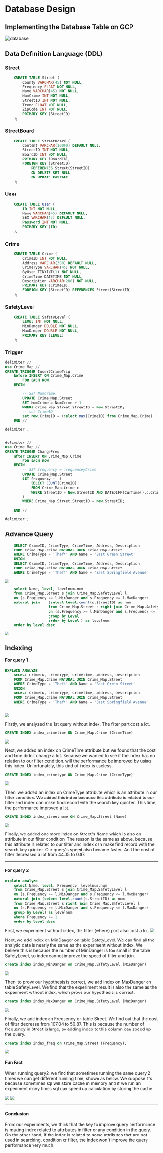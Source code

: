 # Database Design
## Implementing the Database Table on GCP
![database](imgs/database_exists.png)
## Data Definition Language (DDL)
### Street
```sql
    CREATE TABLE Street (
        County VARCHAR(45) NOT NULL,
        Frequency FLOAT NOT NULL,
        Name VARCHAR(45) NOT NULL,
        NumCrime INT NOT NULL,
        StreetID INT NOT NULL,
        Trend FLOAT NOT NULL,
        ZipCode INT NOT NULL,
        PRIMARY KEY (StreetID)
    );
```
### StreetBoard
```sql
    CREATE TABLE StreetBoard (
        Content VARCHAR(10000) DEFAULT NULL,
        StreetID INT NOT NULL,
        BoardID INT NOT NULL,
        PRIMARY KEY (BoardID),
        FOREIGN KEY (StreetID)
            REFERENCES Street(StreetID)
            ON DELETE SET NULL
            ON UPDATE CASCADE 
    );
```
### User
```sql
    CREATE TABLE User (
        ID INT NOT NULL,
        Name VARCHAR(45) DEFAULT NULL,
        SEX VARCHAR(45) DEFAULT NULL,
        Password INT NOT NULL,
        PRIMARY KEY (ID)
    );
```
### Crime
```sql
    CREATE TABLE Crime (
        CrimeID INT NOT NULL,
        Address VARCHAR(300) DEFAULT NULL,
        CrimeType VARCHAR(45) NOT NULL,
        ByUser TINYINT(1) NOT NULL,
        CrimeTime DATETIME NOT NULL,
        Description VARCHAR(200) NOT NULL,
        PRIMARY KEY (CrimeID),
        FOREIGN KEY (StreetID) REFERENCES Street(StreetID) 
    );
```
### SafetyLevel
```sql
    CREATE TABLE SafetyLevel (
        LEVEL INT NOT NULL,
        MinDanger DOUBLE NOT NULL,
        MaxDanger DOUBLE NOT NULL,
        PRIMARY KEY (LEVEL)
    );
```

### Trigger
```sql
delimiter //
use Crime_Map //
CREATE TRIGGER InsertCrimeTrig
    before INSERT ON Crime_Map.Crime
        FOR EACH ROW
    BEGIN

        -- SET NumCrime
        UPDATE Crime_Map.Street
        SET NumCrime = NumCrime + 1
        WHERE Crime_Map.Street.StreetID = New.StreetID;
		-- set CrimeID
        set new.CrimeID = (select max(CrimeID) from Crime_Map.Crime) + 1;
    END //

delimiter ;


delimiter //
use Crime_Map //
CREATE TRIGGER ChangeFreq
    after INSERT ON Crime_Map.Crime
        FOR EACH ROW
    BEGIN
        -- SET frequency = frequenceyCrime
        UPDATE Crime_Map.Street
        SET Frequency =  (
            SELECT COUNT(CrimeID)
            FROM Crime_Map.Crime c 
            WHERE StreetID = New.StreetID AND DATEDIFF(CurTime(),c.CrimeTime) < 30
        )
        WHERE Crime_Map.Street.StreetID = New.StreetID;
    
    END //

delimiter ;
```

## Advance Query

```sql
	SELECT CrimeID, CrimeType, CrimeTime, Address, Description
	FROM Crime_Map.Crime NATURAL JOIN Crime_Map.Street
	WHERE CrimeType = 'Theft' AND Name = 'East Green Street'
	UNION
	SELECT CrimeID, CrimeType, CrimeTime, Address, Description
	FROM Crime_Map.Crime NATURAL JOIN Crime_Map.Street
	WHERE CrimeType = 'Theft' AND Name = 'East Springfield Avenue'
```

<img src="imgs\ADQUERY1_15rows.png" style="zoom:67%;" />


```sql
    select Name, level, levelnum.num
    from Crime_Map.Street s join Crime_Map.SafetyLevel l 
    on (s.Frequency >= l.MinDanger and s.Frequency <= l.MaxDanger) 
    natural join    (select level,count(s.StreetID) as num
                    from Crime_Map.Street s right join Crime_Map.SafetyLevel l 
                    on (s.Frequency >= l.MinDanger and s.Frequency <= l.MaxDanger)
                    group by Level
                    order by Level ) as levelnum
    order by level desc
```
<img src="imgs\ADQUERY2_15rows.jpg" style="zoom:67%;" />





## Indexing 

#### For query 1

```sql
EXPLAIN ANALYZE 
	SELECT CrimeID, CrimeType, CrimeTime, Address, Description
	FROM Crime_Map.Crime NATURAL JOIN Crime_Map.Street
	WHERE CrimeType = 'Theft' AND Name = 'East Green Street'
	UNION
	SELECT CrimeID, CrimeType, CrimeTime, Address, Description
	FROM Crime_Map.Crime NATURAL JOIN Crime_Map.Street
	WHERE CrimeType = 'Theft' AND Name = 'East Springfield Avenue'
	
```

<img src="imgs\QUERY1_without_index.png" style="zoom: 80%;" />

Firstly, we analyzed the 1st query without index. The filter part cost a lot. 

```sql
CREATE INDEX index_crimetime ON Crime_Map.Crime (CrimeTime)
```

<img src="imgs\QUERY1_index1.png" style="zoom:80%;" />

Next, we added an index on CrimeTime attribute but we found that the cost and time didn't change a lot. Because we wanted to see if the index has no relation to our filter condition, will the performance be improved by using this index. Unfortunately, this kind of index is useless.

```sql
CREATE INDEX index_crimetype ON Crime_Map.Crime (CrimeType)
```

<img src="imgs\QUERY1_index2.png" style="zoom:80%;" />

Then, we added an index on CrimeType attribute which is an attribute in our filter condition. We added this index because this attribute is related to our filter and index can make find record with the search key quicker. This time, the performance improved a lot.

```sql
CREATE INDEX index_streetname ON Crime_Map.Street (Name)
```

<img src="imgs\QUERY1_index3.png" style="zoom:80%;" />

Finally, we added one more index on Street's Name which is also an attribute in our filter condition. The reason is the same as above, because this attribute is related to our filter and index can make find record with the search key quicker. Our query's speed also became faster. And the cost of filter decreased a lot from 44.05 to 0.97.

------

#### For query 2
```sql
explain analyze
    select Name, level, Frequency, levelnum.num
	from Crime_Map.Street s join Crime_Map.SafetyLevel l 
    on (s.Frequency >= l.MinDanger and s.Frequency <= l.MaxDanger) 
	natural join (select level,count(s.StreetID) as num
	from Crime_Map.Street s right join Crime_Map.SafetyLevel l 
    on (s.Frequency >= l.MinDanger and s.Frequency <= l.MaxDanger)
	group by Level) as levelnum
    where Frequency >= 1
	order by level desc
```
First, we experiment without index, the filter (where) part also cost a lot.
<img src="imgs\QUERY2_without_index.jpg" style="zoom:80%;" />


Next, we add index on MinDanger on table SafetyLevel. We can find all the analytic data is nearly the same as the experiment without index. We believe this is because the number of MinDanger is too small in the table SafetyLevel, so index cannot improve the speed of filter and join.

```sql
create index index_MinDanger on Crime_Map.SafetyLevel (MinDanger)
```

<img src="imgs\QUERY2_index_MinDanger.jpg" style="zoom:80%;" />

Then, to prove our hypothesis is correct, we add index on MaxDanger on table SafetyLevel. We find that the experiment result is also the same as the experiment without index, which prove our hypothesis is correct.

```sql
create index index_MaxDanger on Crime_Map.SafetyLevel (MaxDanger)
```

<img src="imgs\QUERY2_index_MaxDanger.jpg" style="zoom:80%;" />

Finally, we add index on Frequency on table Street. We find out that the cost of filter decrease from 107.04 to 50.87. This is because the number of frequency in Street is large, so adding index to this column can speed up the query.

```sql
create index index_freq on Crime_Map.Street (Frequency);
```

<img src="imgs\QUERY2_index_freq.jpg" style="zoom:80%;" />

#### Fun Fact

When running query2, we find that sometimes running the same query 2 times we can get different running time, shown as below. We suppose it's because sometimes sql will store cache in memory and if we run an experiment many times sql can speed up calculation by storing the cache.

<img src="imgs\QUERY2_runtime_without_index.jpg" style="zoom:80%;" />

<img src="imgs\QUERY2_secondruntime_without_index.jpg" style="zoom:80%;" />



------

#### Conclusion

From our experiments, we think that the key to improve query performance is making index related to attributes in filter or any condition in the query. On the other hand, if the index is related to some attributes that are not used in searching, condition or filter, the index won't improve the query performance very much.
